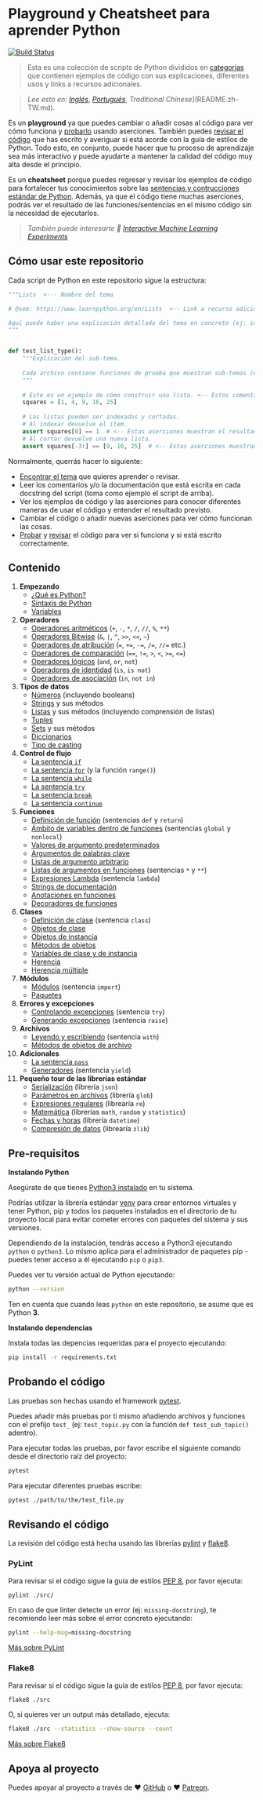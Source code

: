 # Playground y Cheatsheet para aprender Python

[![Build Status](https://travis-ci.org/trekhleb/learn-python.svg?branch=master)](https://travis-ci.org/trekhleb/learn-python)

> Esta es una colección de scripts de Python divididos en [categorías](#contenido) que contienen
ejemplos de código con sus explicaciones, diferentes usos y links a recursos adicionales.

> _Lee esto en:_ [_Inglés_](README.md), [_Portugués_](README.pt-BR.md), _Traditional Chinese_](README.zh-TW.md).

Es un **playground** ya que puedes cambiar o añadir cosas al código para ver
cómo funciona y [probarlo](#probando-el-código) usando aserciones. También puedes
[revisar el código](#revisando-el-código) que has escrito y averiguar si está acorde con
la guía de estilos de Python. Todo esto, en conjunto, puede hacer que tu proceso de aprendizaje
sea más interactivo y puede ayudarte a mantener la calidad del código muy alta desde el principio.

Es un **cheatsheet** porque puedes regresar y revisar los ejemplos de código para
fortalecer tus conocimientos sobre las [sentencias y contrucciones estándar de Python](#contenido).
Además, ya que el código tiene muchas aserciones, podrás ver el resultado de las funciones/sentencias en el mismo
código sin la necesidad de ejecutarlos.

> _También puede interesarte 🤖 [Interactive Machine Learning Experiments](https://github.com/trekhleb/machine-learning-experiments)_

## Cómo usar este repositorio

Cada script de Python en este repositorio sigue la estructura:

```python
"""Lists  <--- Nombre del tema

# @see: https://www.learnpython.org/en/Lists  <-- Link a recurso adicional

Aquí puede haber una explicación detallada del tema en concreto (ej: información general sobre listas).
"""


def test_list_type():
    """Explicación del sub-tema.
    
    Cada archivo contiene funciones de prueba que muestran sub-temas (ej: tipos de listas, métodos en listas).
    """
    
    # Este es un ejemplo de cómo construir una lista. <-- Estos comentarios explican el procedimiento
    squares = [1, 4, 9, 16, 25]
    
    # Las listas pueden ser indexadas y cortadas. 
    # Al indexar devuelve el item.
    assert squares[0] == 1  # <-- Estas aserciones muestran el resultado.
    # Al cortar devuelve una nueva lista.
    assert squares[-3:] == [9, 16, 25]  # <-- Estas aserciones muestran el resultado.
```

Normalmente, querrás hacer lo siguiente:

- [Encontrar el tema](#contenido) que quieres aprender o revisar.
- Leer los comentarios y/o la documentación que está escrita en cada docstring del script (toma como ejemplo el script de arriba).
- Ver los ejemplos de código y las aserciones para conocer diferentes maneras de usar el código y entender el resultado previsto.
- Cambiar el código o añadir nuevas aserciones para ver cómo funcionan las cosas.
- [Probar](#probando-el-código) y [revisar](#revisando-el-código) el código para ver si funciona y si está escrito
correctamente.

## Contenido

1. **Empezando**
    - [¿Qué es Python?](src/getting_started/what_is_python.md)
    - [Sintaxis de Python](src/getting_started/python_syntax.md)
    - [Variables](src/getting_started/test_variables.py)
2. **Operadores**
    - [Operadores aritméticos](src/operators/test_arithmetic.py) (`+`, `-`, `*`, `/`, `//`, `%`, `**`)
    - [Operadores Bitwise](src/operators/test_bitwise.py) (`&`, `|`, `^`, `>>`, `<<`, `~`)
    - [Operadores de atribución](src/operators/test_assigment.py) (`=`, `+=`, `-=`, `/=`, `//=` etc.)
    - [Operadores de comparación](src/operators/test_comparison.py) (`==`, `!=`, `>`, `<`, `>=`, `<=`)
    - [Operadores lógicos](src/operators/test_logical.py) (`and`, `or`, `not`)
    - [Operadores de identidad](src/operators/test_identity.py) (`is`, `is not`)
    - [Operadores de asociación](src/operators/test_membership.py) (`in`, `not in`)
3. **Tipos de datos**
    - [Números](src/data_types/test_numbers.py) (incluyendo booleans)
    - [Strings](src/data_types/test_strings.py) y sus métodos
    - [Listas](src/data_types/test_lists.py) y sus métodos (incluyendo comprensión de listas)
    - [Tuples](src/data_types/test_tuples.py)
    - [Sets](src/data_types/test_sets.py) y sus métodos
    - [Diccionarios](src/data_types/test_dictionaries.py)
    - [Tipo de casting](src/data_types/test_type_casting.py)
4. **Control de flujo**
    - [La sentencia `if`](src/control_flow/test_if.py)
    - [La sentencia `for`](src/control_flow/test_for.py) (y la función `range()`)
    - [La sentencia `while`](src/control_flow/test_while.py)
    - [La sentencia `try`](src/control_flow/test_try.py)
    - [La sentencia `break`](src/control_flow/test_break.py)
    - [La sentencia `continue`](src/control_flow/test_continue.py)
5. **Funciones**
    - [Definición de función](src/functions/test_function_definition.py) (sentencias `def` y `return`)
    - [Ámbito de variables dentro de funciones](src/functions/test_function_scopes.py) (sentencias `global` y `nonlocal`)
    - [Valores de argumento predeterminados](src/functions/test_function_default_arguments.py)
    - [Argumentos de palabras clave](src/functions/test_function_keyword_arguments.py)
    - [Listas de argumento arbitrario](src/functions/test_function_arbitrary_arguments.py)
    - [Listas de argumentos en funciones](src/functions/test_function_unpacking_arguments.py) (sentencias `*` y `**`)
    - [Expresiones Lambda](src/functions/test_lambda_expressions.py) (sentencia `lambda`)
    - [Strings de documentación](src/functions/test_function_documentation_string.py)
    - [Anotaciones en funciones](src/functions/test_function_annotations.py)
    - [Decoradores de funciones](src/functions/test_function_decorators.py)
6. **Clases**
    - [Definición de clase](src/classes/test_class_definition.py) (sentencia `class`)
    - [Objetos de clase](src/classes/test_class_objects.py)
    - [Objetos de instancia](src/classes/test_instance_objects.py)
    - [Métodos de objetos](src/classes/test_method_objects.py)
    - [Variables de clase y de instancia](src/classes/test_class_and_instance_variables.py)
    - [Herencia](src/classes/test_inheritance.py)
    - [Herencia múltiple](src/classes/test_multiple_inheritance.py)
7. **Módulos**
    - [Módulos](src/modules/test_modules.py) (sentencia `import`)
    - [Paquetes](src/modules/test_packages.py)
8. **Errores y excepciones**
    - [Controlando excepciones](src/exceptions/test_handle_exceptions.py) (sentencia `try`)
    - [Generando excepciones](src/exceptions/test_raise_exceptions.py) (sentencia `raise`) 
9. **Archivos**
    - [Leyendo y escribiendo](src/files/test_file_reading.py) (sentencia `with`)
    - [Métodos de objetos de archivo](src/files/test_file_methods.py)
10. **Adicionales**
    - [La sentencia `pass`](src/additions/test_pass.py)
    - [Generadores](src/additions/test_generators.py) (sentencia `yield`)
11. **Pequeño tour de las librerías estándar**
    - [Serialización](src/standard_libraries/test_json.py) (librería `json`)
    - [Parámetros en archivos](src/standard_libraries/test_glob.py) (librería `glob`)
    - [Expresiones regulares](src/standard_libraries/test_re.py) (librearía `re`)
    - [Matemática](src/standard_libraries/test_math.py) (librerías `math`, `random` y `statistics`)
    - [Fechas y horas](src/standard_libraries/test_datetime.py) (librería `datetime`)
    - [Compresión de datos](src/standard_libraries/test_zlib.py) (librearía `zlib`)

## Pre-requisitos

**Instalando Python**

Asegúrate de que tienes [Python3 instalado](https://realpython.com/installing-python/) en tu sistema.

Podrías utilizar la librería estándar [venv](https://docs.python.org/es/3/library/venv.html) para crear
entornos virtuales y tener Python, pip y todos los paquetes instalados en el directorio de tu
proyecto local para evitar cometer errores con paquetes del sistema y sus versiones.

Dependiendo de la instalación, tendrás acceso a Python3 ejecutando `python` o `python3`. Lo mismo
aplica para el administrador de paquetes pip - puedes tener acceso a él ejecutando `pip` o `pip3`.

Puedes ver tu versión actual de Python ejecutando:

```bash
python --version
```

Ten en cuenta que cuando leas `python` en este repositorio, se asume que es Python **3**.

**Instalando dependencias**

Instala todas las depencias requeridas para el proyecto ejecutando:

```bash
pip install -r requirements.txt
```

## Probando el código

Las pruebas son hechas usando el framework [pytest](https://docs.pytest.org/en/latest/).

Puedes añadir más pruebas por ti mismo añadiendo archivos y funciones con el prefijo `test_`
(ej: `test_topic.py` con la función `def test_sub_topic()` adentro).

Para ejecutar todas las pruebas, por favor escribe el siguiente comando desde el directorio
raíz del proyecto:

```bash
pytest
```

Para ejecutar diferentes pruebas escribe:

```bash
pytest ./path/to/the/test_file.py
```

## Revisando el código

La revisión del código está hecha usando las librerías [pylint](http://pylint.pycqa.org/) y [flake8](http://flake8.pycqa.org/en/latest/).

### PyLint

Para revisar si el código sigue la guía de estilos
[PEP 8](https://www.python.org/dev/peps/pep-0008/), por favor ejecuta:

```bash
pylint ./src/
```

En caso de que linter detecte un error (ej: `missing-docstring`), te recomiendo leer más sobre
el error concreto ejecutando:

```bash
pylint --help-msg=missing-docstring
```

[Más sobre PyLint](http://pylint.pycqa.org/)

### Flake8

Para revisar si el código sigue la guía de estilos
[PEP 8](https://www.python.org/dev/peps/pep-0008/), por favor ejecuta:

```bash
flake8 ./src
```

O, si quieres ver un output más detallado, ejecuta:

```bash
flake8 ./src --statistics --show-source --count
```

[Más sobre Flake8](http://flake8.pycqa.org/en/latest/)

## Apoya al proyecto

Puedes apoyar al proyecto a través de ❤️️ [GitHub](https://github.com/sponsors/trekhleb) o ❤️️ [Patreon](https://www.patreon.com/trekhleb).
